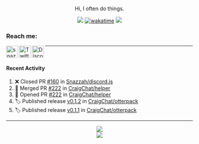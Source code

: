 

<div align=center>

Hi, I often do things.

![](https://komarev.com/ghpvc/?username=Snazzah&label=profile+views&color=fc2929) [![wakatime](https://wakatime.com/badge/user/eae27c19-37ad-4824-a6fc-801fed66e5b2.svg)](https://wakatime.com/@eae27c19-37ad-4824-a6fc-801fed66e5b2)
![](https://hit.yhype.me/github/profile?account_id=7025343)
  
</div>

[website]: https://snazzah.com/
[twitter]: https://twitter.com/Snazzah
[discord]: https://snaz.in/discord
[twitch]: https://twitch.tv/SnazzahGuy


### Reach me:

[<img align="left" alt="snazzah.com" width="32px" src="https://api.iconify.design/bi:globe.svg?color=%23fc2929&height=32" />][website]
[<img align="left" alt="Twitter" width="32px" src="https://api.iconify.design/simple-icons:twitter.svg?color=%23fc2929&height=32" />][twitter]
[<img align="left" alt="Discord" width="32px" src="https://api.iconify.design/simple-icons:discord.svg?color=%23fc2929&height=32" />][discord]

---

<br/>



####  Recent Activity

<!--START_SECTION:activity-->
1. ❌ Closed PR [#160](https://github.com/Snazzah/discord.js/pull/160) in [Snazzah/discord.js](https://github.com/Snazzah/discord.js)
2. 🎉 Merged PR [#222](https://github.com/CraigChat/helper/pull/222) in [CraigChat/helper](https://github.com/CraigChat/helper)
3. 💪 Opened PR [#222](https://github.com/CraigChat/helper/pull/222) in [CraigChat/helper](https://github.com/CraigChat/helper)
4. 🏷️ Published release [v0.1.2](https://github.com/CraigChat/otterpack/releases/tag/v0.1.2) in [CraigChat/otterpack](https://github.com/CraigChat/otterpack)
5. 🏷️ Published release [v0.1.1](https://github.com/CraigChat/otterpack/releases/tag/v0.1.1) in [CraigChat/otterpack](https://github.com/CraigChat/otterpack)
<!--END_SECTION:activity-->

---

<div align="center">
  <img align="center" src="https://github-readme-stats.vercel.app/api?username=Snazzah&show_icons=true&count_private=true&hide_border=true&icon_color=fff&bg_color=852121&title_color=fff&text_color=fff" />
</div>
<div align="center">
  <a href="https://wakatime.com/@Snazzah">
    <img align="center" src="https://github-readme-stats.vercel.app/api/wakatime?username=Snazzah&layout=compact&custom_title=Weekly%20Development%20Breakdown&hide_border=true&icon_color=fff&bg_color=852121&title_color=fff&text_color=fff" />
  </a>
</div>
